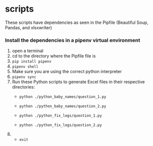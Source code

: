 # scripts

These scripts have dependencies as seen in the Pipfile (Beautiful Soup, Pandas, and xlsxwriter)


### Install the dependencies in a pipenv virtual environment
1. open a terminal
1. cd to the directory where the Pipfile file is
1. ```pip install pipenv```
1. ```pipenv shell```
1. Make sure you are using the correct python interpreter
1. ```pipenv sync```
1. Run these Python scripts to generate Excel files in their respective directories:
    * ```python ./python_baby_names/question_1.py```
    * ```python ./python_baby_names/question_2.py```

    * ```python ./python_fix_logs/question_1.py```
    * ```python ./python_fix_logs/question_2.py```
1. * ```exit```
